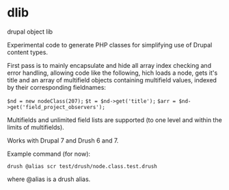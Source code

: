 # dlib
drupal object lib

Experimental code to generate PHP classes for simplifying use of Drupal content types.

First pass is to mainly encapsulate and hide all array index checking and error handling, allowing code like the following, hich loads a node, gets it's title and an array of multifield objects containing multifield values, indexed by their corresponding fieldnames:

`$nd = new nodeClass(207);`
`$t = $nd->get('title');`
`$arr = $nd->get('field_project_observers');`

Multifields and unlimited field lists are supported (to one level and within the limits of multifields).

Works with Drupal 7 and Drush 6 and 7.

Example command (for now):  

`drush @alias scr test/drush/node.class.test.drush`

where @alias is a drush alias.
